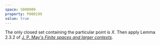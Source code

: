 ```yaml
---
space: S000009
property: P000199
value: true
---
```


The only closed set containing the particular point is $X$. Then apply Lemma 2.3.2 of [J. P. May's *Finite spaces and larger contexts*](https://math.uchicago.edu/~may/FINITE/FINITEBOOK/FINITEBOOKCollatedDraft.pdf).
